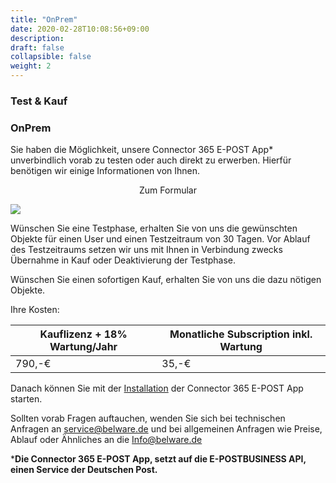 ```yaml
---
title: "OnPrem"
date: 2020-02-28T10:08:56+09:00
description: 
draft: false
collapsible: false
weight: 2
---
```

### Test & Kauf

### OnPrem
Sie haben die Möglichkeit, unsere Connector 365 E-POST App* unverbindlich vorab zu testen oder auch direkt zu erwerben. Hierfür benötigen wir einige Informationen von Ihnen.

<p style="text-align: center;">
Zum Formular
</p>

[<img src="/images/apps/E-POST/license_order.PNG">](https://forms.office.com/Pages/ResponsePage.aspx?id=wbg8p1B5wk60E37fEWJ6gK10RbLPyuxOs2bKXXZxm8JUM0tNOEJVMlIxUkpOQzJTN0owME5OV0wwNy4u)

Wünschen Sie eine Testphase, erhalten Sie von uns die gewünschten Objekte für einen User und einen Testzeitraum von 30 Tagen. Vor Ablauf des Testzeitraums setzen wir uns mit Ihnen in Verbindung zwecks Übernahme in Kauf oder Deaktivierung der Testphase.

Wünschen Sie einen sofortigen Kauf, erhalten Sie von uns die dazu nötigen Objekte.

Ihre Kosten:

| Kauflizenz + 18% Wartung/Jahr | Monatliche Subscription inkl. Wartung |
|-------------------------------|---------------------------------------|
|790,-€                         |35,-€                                  |

Danach können Sie mit der [Installation](/de-de/apps/e-post/first-steps/installation/) der Connector 365 E-POST App starten.

Sollten vorab Fragen auftauchen, wenden Sie sich bei technischen Anfragen an service@belware.de und bei allgemeinen Anfragen wie Preise, Ablauf oder Ähnliches an die Info@belware.de



***Die Connector 365 E-POST App, setzt auf die E-POSTBUSINESS API, einen Service der Deutschen Post.**
